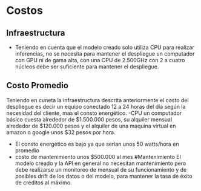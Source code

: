 # Costos

## Infraestructura

- Teniendo en cuenta que el modelo creado solo utiliza CPU para realizar inferencias, no se necesita para mantener el despliegue un computador con GPU ni de gama alta, con una CPU de 2.500GHz con 2 a cuatro núcleos debe ser suficiente para mantener el despliegue.

## Costo Promedio
Teniendo en cuneta la infraestructura descrita anteriormente el costo del despliegue es decir un equipo conectado 12 a 24 horas del día según la necesidad del cliente, mas el consto energético.
-CPU un computador básico cuesta alrededor de $1.500.000 pesos, su alquiler mensual alrededor de $120.000 pesos y el alquiler de una maquina virtual en amazon o google unos $32 pesos por hora.
- El consto energético es bajo ya que serían unos 50 watts/hora en promedio
- costo de mantenimiento unos $500.000 al mes 
#Mantenimiento
El modelo creado y la API en general no necesitan mantenimiento pero debe realizarse un monitoreo de mensual de su funcionamiento y de posibles drift de los datos o del modelo, para mantener la tasa de éxito de créditos al máximo.

